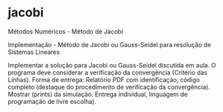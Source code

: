 # jacobi
Métodos Numéricos - Método de Jacobi

Implementação - Método de Jacobi ou Gauss-Seidel para resolução de Sistemas Lineares

Implementar a solução para Jacobi ou Gauss-Seidel discutida em aula. O programa deve considerar a verificação da convergência (Critério das Linhas). Forma de entrega: Relatório PDF com identificação, código completo (destaque do procedimento de verificação da convergência). Mostrar (prints) da simulação. Entrega individual, linguagem de programação de livre escolha).
